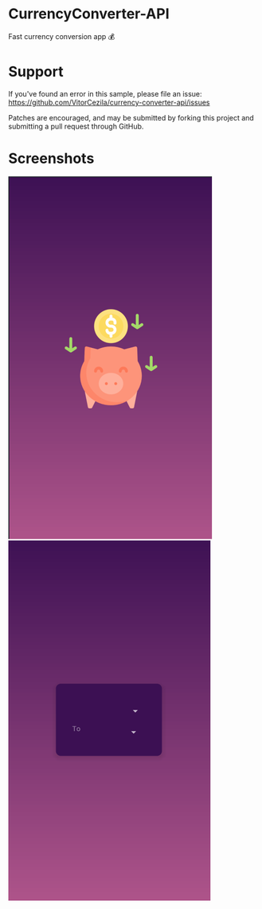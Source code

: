 # CurrencyConverter-API
Fast currency conversion app 💰

# Support
If you've found an error in this sample, please file an issue: https://github.com/VitorCezila/currency-converter-api/issues

Patches are encouraged, and may be submitted by forking this project and submitting a pull request through GitHub.

# Screenshots

![](screenshots/screen1.png)
![](screenshots/screen2.png)
